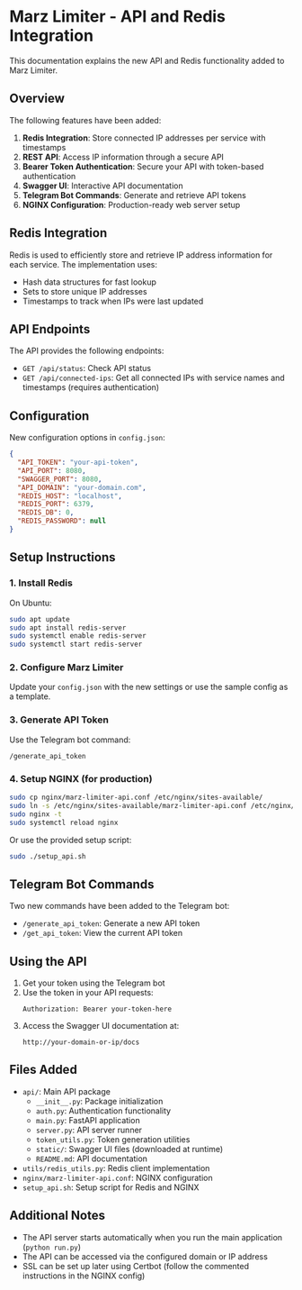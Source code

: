 # Marz Limiter - API and Redis Integration

This documentation explains the new API and Redis functionality added to Marz Limiter.

## Overview

The following features have been added:

1. **Redis Integration**: Store connected IP addresses per service with timestamps
2. **REST API**: Access IP information through a secure API
3. **Bearer Token Authentication**: Secure your API with token-based authentication
4. **Swagger UI**: Interactive API documentation
5. **Telegram Bot Commands**: Generate and retrieve API tokens
6. **NGINX Configuration**: Production-ready web server setup

## Redis Integration

Redis is used to efficiently store and retrieve IP address information for each service. The implementation uses:

- Hash data structures for fast lookup
- Sets to store unique IP addresses
- Timestamps to track when IPs were last updated

## API Endpoints

The API provides the following endpoints:

- `GET /api/status`: Check API status
- `GET /api/connected-ips`: Get all connected IPs with service names and timestamps (requires authentication)

## Configuration

New configuration options in `config.json`:

```json
{
  "API_TOKEN": "your-api-token",
  "API_PORT": 8080,
  "SWAGGER_PORT": 8080,
  "API_DOMAIN": "your-domain.com",
  "REDIS_HOST": "localhost",
  "REDIS_PORT": 6379,
  "REDIS_DB": 0,
  "REDIS_PASSWORD": null
}
```

## Setup Instructions

### 1. Install Redis

On Ubuntu:
```bash
sudo apt update
sudo apt install redis-server
sudo systemctl enable redis-server
sudo systemctl start redis-server
```

### 2. Configure Marz Limiter

Update your `config.json` with the new settings or use the sample config as a template.

### 3. Generate API Token

Use the Telegram bot command:
```
/generate_api_token
```

### 4. Setup NGINX (for production)

```bash
sudo cp nginx/marz-limiter-api.conf /etc/nginx/sites-available/
sudo ln -s /etc/nginx/sites-available/marz-limiter-api.conf /etc/nginx/sites-enabled/
sudo nginx -t
sudo systemctl reload nginx
```

Or use the provided setup script:
```bash
sudo ./setup_api.sh
```

## Telegram Bot Commands

Two new commands have been added to the Telegram bot:

- `/generate_api_token`: Generate a new API token
- `/get_api_token`: View the current API token

## Using the API

1. Get your token using the Telegram bot
2. Use the token in your API requests:
   ```
   Authorization: Bearer your-token-here
   ```
3. Access the Swagger UI documentation at:
   ```
   http://your-domain-or-ip/docs
   ```

## Files Added

- `api/`: Main API package
  - `__init__.py`: Package initialization
  - `auth.py`: Authentication functionality
  - `main.py`: FastAPI application
  - `server.py`: API server runner
  - `token_utils.py`: Token generation utilities
  - `static/`: Swagger UI files (downloaded at runtime)
  - `README.md`: API documentation
- `utils/redis_utils.py`: Redis client implementation
- `nginx/marz-limiter-api.conf`: NGINX configuration
- `setup_api.sh`: Setup script for Redis and NGINX

## Additional Notes

- The API server starts automatically when you run the main application (`python run.py`)
- The API can be accessed via the configured domain or IP address
- SSL can be set up later using Certbot (follow the commented instructions in the NGINX config) 